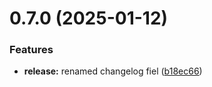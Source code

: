 # 0.7.0 (2025-01-12)


### Features

* **release:** renamed changelog fiel ([b18ec66](https://github.com/bitsneak/HTLLE-DA-Vorlage/commit/b18ec66e3addd303986105d2ca9b196e412a98d2))



